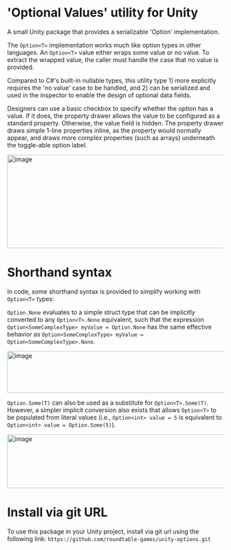 # 'Optional Values' utility for Unity
A small Unity package that provides a serializable 'Option' implementation.

The `Option<T>` implementation works much like option types in other languages. An `Option<T>` value either wraps some value or no value. To extract the wrapped value, the caller must handle the case that no value is provided.

Compared to C#'s built-in nullable types, this utility type 1) more explicitly requires the 'no value' case to be handled, and 2) can be serialized and used in the inspector to enable the design of optional data fields.

Designers can use a basic checkbox to specify whether the option has a value. If it does, the property drawer allows the value to be configured as a standard property. Otherwise, the value field is hidden. The property drawer draws simple 1-line properties inline, as the property would normally appear, and draws more complex properties (such as arrays) underneath the toggle-able option label.

<img width="557" height="217" alt="image" src="https://github.com/user-attachments/assets/24b231be-cbd1-44d3-a93d-447cd2fed478" />

# Shorthand syntax
In code, some shorthand syntax is provided to simplify working with `Option<T>` types:

`Option.None` evaluates to a simple struct type that can be implicitly converted to any `Option<T>.None` equivalent, such that the expression `Option<SomeComplexType> myValue = Option.None` has the same effective behavior as `Option<SomeComplexType> myValue = Option<SomeComplexType>.None`.

<img width="525" height="97" alt="image" src="https://github.com/user-attachments/assets/4115a5b3-cac5-43df-92c0-bc0bf340698c" />

`Option.Some(T)` can also be used as a substitute for `Option<T>.Some(T)`. However, a simpler implicit conversion also exists that allows `Option<T>` to be populated from literal values (i.e., `Option<int> value = 5` is equivalent to `Option<int> value = Option.Some(5)`).

<img width="555" height="125" alt="image" src="https://github.com/user-attachments/assets/02c890e8-9021-4e72-a8d8-5b71d7dd84b2" />

# Install via git URL
To use this package in your Unity project, install via git url using the following link:
`https://github.com/roundtable-games/unity-options.git`
